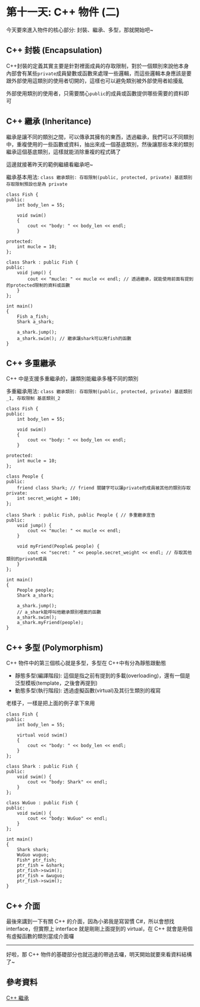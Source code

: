 # 第十一天: C++ 物件 (二)

今天要來進入物件的核心部分: 封裝、繼承、多型，那就開始吧~

## C++ 封裝 (Encapsulation)

C++封裝的定義其實主要是針對裡面成員的存取限制，對於一個類別來說他本身內部會有某些`private`成員變數或函數來處理一些邏輯，而這些邏輯本身應該是要跟外部使用這類別的使用者切開的，這樣也可以避免類別被外部使用者給擾亂

外部使用類別的使用者，只需要關心`public`的成員或函數提供哪些需要的資料即可

## C++ 繼承 (Inheritance)

繼承是讓不同的類別之間，可以傳承其擁有的東西，透過繼承，我們可以不同類別中，重複使用的一些函數或資料，抽出來成一個基底類別，然後讓那些本來的類別繼承這個基底類別，這樣就能消除重複的程式碼了

這邊就接著昨天的範例繼續看繼承吧~

繼承基本用法: `class 繼承類別: 存取限制(public, protected, private) 基底類別`  
`存取限制預設也是為 private`

```
class Fish {
public:
	int body_len = 55;

	void swim()
	{
		cout << "body: " << body_len << endl;
	}

protected:
	int mucle = 10;
};

class Shark : public Fish {
public:
	void jump() {
		cout << "mucle: " << mucle << endl; // 透過繼承，就能使用前面有提到的protected限制的資料或函數
	}
};

int main()
{
	Fish a_fish;
	Shark a_shark;

	a_shark.jump();
	a_shark.swim();	// 繼承讓shark可以用fish的函數
}
```

## C++ 多重繼承

C++ 中是支援多重繼承的，讓類別能繼承多種不同的類別

多重繼承用法: `class 繼承類別: 存取限制(public, protected, private) 基底類別_1, 存取限制 基底類別_2`

```
class Fish {
public:
	int body_len = 55;

	void swim()
	{
		cout << "body: " << body_len << endl;
	}

protected:
	int mucle = 10;
};

class People {
public:
	friend class Shark; // friend 關鍵字可以讓private的成員被其他的類別存取
private:
	int secret_weight = 100;
};

class Shark : public Fish, public People { // 多重繼承宣告
public:
	void jump() {
		cout << "mucle: " << mucle << endl;
	}

	void myFriend(People& people) {
		cout << "secret: " << people.secret_weight << endl; // 存取其他類別的private成員
	}
};

int main()
{
	People people;
	Shark a_shark;

	a_shark.jump();
    // a_shark能呼叫他繼承類別裡面的函數
    a_shark.swim();
	a_shark.myFriend(people);
}
```

## C++ 多型 (Polymorphism)

C++ 物件中的第三個核心就是多型，多型在 C++中有分為靜態跟動態

- 靜態多型(編譯階段): 這個是指之前有提到的多載(overloading)，還有一個是泛型模板(template，之後會再提到)
- 動態多型(執行階段): 透過虛擬函數(virtual)及其衍生類別的複寫

老樣子，一樣是把上面的例子拿下來用

```
class Fish {
public:
	int body_len = 55;

	virtual void swim()
	{
		cout << "body: " << body_len << endl;
	}
};

class Shark : public Fish {
public:
	void swim() {
		cout << "body: Shark" << endl;
	}
};

class WuGuo : public Fish {
public:
	void swim() {
		cout << "body: WuGuo" << endl;
	}
};

int main()
{
	Shark shark;
	WuGuo wuguo;
	Fish* ptr_fish;
	ptr_fish = &shark;
	ptr_fish->swim();
	ptr_fish = &wuguo;
	ptr_fish->swim();
}
```

## C++ 介面

最後來講到一下有關 C++ 的介面，因為小弟我是寫習慣 C#，所以會想找 interface，但實際上 interface 就是剛剛上面提到的 virtual，在 C++ 就會是用個有虛擬函數的類別當成介面囉

---

好啦，那 C++ 物件的基礎部分也就迅速的帶過去囉，明天開始就要來看資料結構了~

## 參考資料

[C++ 繼承](http://www.w3big.com/zh-TW/cplusplus/cpp-inheritance.html#gsc.tab=0)
